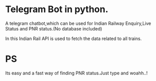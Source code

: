 # Telegram Bot in python.

A telegram chatbot,which can be used for Indian Railway Enquiry,Live Status and PNR status.(No database included)

In this Indian Rail API is used to fetch the data related to all trains.

# PS
Its easy and a fast way of finding PNR status.Just type and woahh..!
